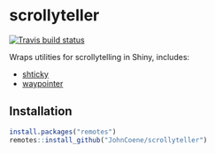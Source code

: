 
# scrollyteller

<!-- badges: start -->
[![Travis build status](https://travis-ci.org/JohnCoene/scrollyteller.svg?branch=master)](https://travis-ci.org/JohnCoene/scrollyteller)
<!-- badges: end -->

Wraps utilities for scrollytelling in Shiny, includes:

- [shticky](https://github.com/JohnCoene/shticky)
- [waypointer](https://github.com/Rinterface/waypointer)

## Installation

``` r
install.packages("remotes")
remotes::install_github("JohnCoene/scrollyteller")
```